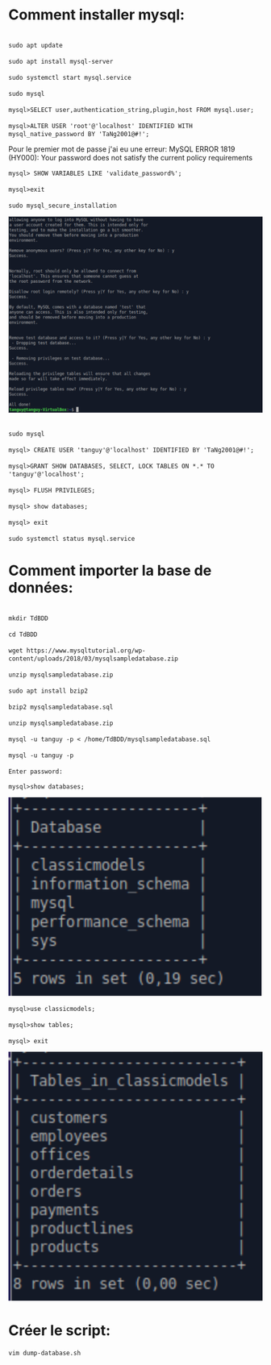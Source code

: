 # Comment installer mysql:

```shell

sudo apt update

sudo apt install mysql-server

sudo systemctl start mysql.service

sudo mysql

mysql>SELECT user,authentication_string,plugin,host FROM mysql.user;

mysql>ALTER USER 'root'@'localhost' IDENTIFIED WITH mysql_native_password BY 'TaNg2001@#!';
```

Pour le premier mot de passe j'ai eu une erreur: MySQL ERROR 1819 (HY000): Your password does not satisfy the current policy requirements

```shell
mysql> SHOW VARIABLES LIKE 'validate_password%';

mysql>exit

sudo mysql_secure_installation
```

![image](/NVIDIA/TD-9-11-22/Tanguy/Images/mysql%20secure%20installation.png)

```shell

sudo mysql

mysql> CREATE USER 'tanguy'@'localhost' IDENTIFIED BY 'TaNg2001@#!';

mysql>GRANT SHOW DATABASES, SELECT, LOCK TABLES ON *.* TO 'tanguy'@'localhost';

mysql> FLUSH PRIVILEGES;

mysql> show databases;

mysql> exit

sudo systemctl status mysql.service

```

# Comment importer la base de données:

```shell

mkdir TdBDD

cd TdBDD

wget https://www.mysqltutorial.org/wp-content/uploads/2018/03/mysqlsampledatabase.zip

unzip mysqlsampledatabase.zip

sudo apt install bzip2

bzip2 mysqlsampledatabase.sql

unzip mysqlsampledatabase.zip

mysql -u tanguy -p < /home/TdBDD/mysqlsampledatabase.sql

mysql -u tanguy -p

Enter password:

```

```shell
mysql>show databases;
```

![image](/NVIDIA/TD-9-11-22/Tanguy/Images/databases.png)

```shell
mysql>use classicmodels;

mysql>show tables;

mysql> exit
```

![image](/NVIDIA/TD-9-11-22/Tanguy/Images/tables.png)

# Créer le script:

```shell
vim dump-database.sh
```

